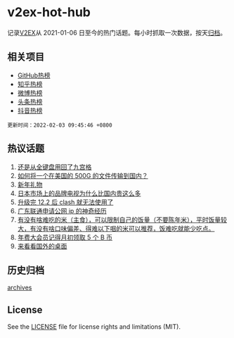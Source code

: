 # v2ex-hot-hub

 记录[V2EX](https://www.v2ex.com/)从 2021-01-06 日至今的热门话题。每小时抓取一次数据，按天[归档](archives)。
 
 ## 相关项目

- [GitHub热榜](https://github.com/lonnyzhang423/github-hot-hub)
- [知乎热榜](https://github.com/lonnyzhang423/zhihu-hot-hub)
- [微博热榜](https://github.com/lonnyzhang423/weibo-hot-hub)
- [头条热榜](https://github.com/lonnyzhang423/toutiao-hot-hub)
- [抖音热榜](https://github.com/lonnyzhang423/douyin-hot-hub)


 `更新时间：2022-02-03 09:45:46 +0800`

## 热议话题

1. [还是从全键盘用回了九宫格](https://www.v2ex.com/t/831638)
1. [如何将一个在美国的 500G 的文件传输到国内？](https://www.v2ex.com/t/831705)
1. [新年礼物](https://www.v2ex.com/t/831639)
1. [日本市场上的品牌电视为什么比国内贵这么多](https://www.v2ex.com/t/831670)
1. [升级完 12.2 后 clash 就无法使用了](https://www.v2ex.com/t/831648)
1. [广东联通申请公网 ip 的神奇经历](https://www.v2ex.com/t/831649)
1. [有没有啥难吃的米（主食），可以限制自己的饭量（不要陈年米），平时饭量较大，有没有啥口味偏差、得难以下咽的米可以推荐，饭难吃就能少吃点。](https://www.v2ex.com/t/831695)
1. [年费大会员记得月初领取 5 个 B 币](https://www.v2ex.com/t/831644)
1. [来看看国外的桌面](https://www.v2ex.com/t/831641)

## 历史归档

[archives](archives)

## License

See the [LICENSE](LICENSE) file for license rights and limitations (MIT).
